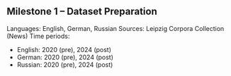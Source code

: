 Milestone 1 – Dataset Preparation
---------------------------------
Languages: English, German, Russian
Sources: Leipzig Corpora Collection (News)
Time periods:
  - English: 2020 (pre), 2024 (post)
  - German: 2020 (pre), 2024 (post)
  - Russian: 2020 (pre), 2024 (post)
